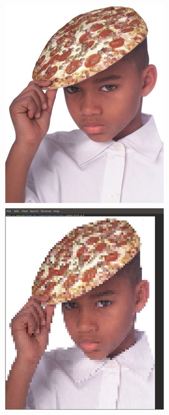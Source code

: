 
![alt text](https://raw.githubusercontent.com/evan1533/AsciiVideo/master/d35.jpg)

![alt_text](https://raw.githubusercontent.com/evan1533/AsciiVideo/master/pizzatotinosboy.png)
